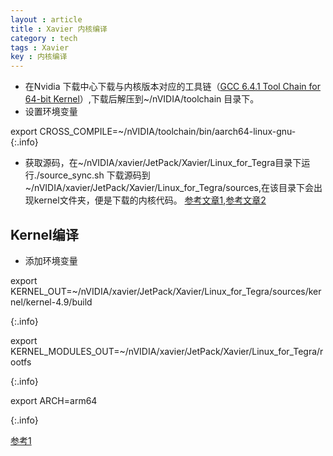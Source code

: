 ```yaml
---
layout : article
title : Xavier 内核编译
category : tech 
tags : Xavier
key : 内核编译
---
```


* 在Nvidia 下载中心下载与内核版本对应的工具链（[GCC 6.4.1 Tool Chain for 64-bit Kernel](https://developer.nvidia.com/embedded/dlc/kernel-gcc-6-4-tool-chain)）,下载后解压到~/nVIDIA/toolchain 目录下。
* 设置环境变量

export CROSS_COMPILE=~/nVIDIA/toolchain/bin/aarch64-linux-gnu- 
{:.info}

* 获取源码，在~/nVIDIA/xavier/JetPack/Xavier/Linux_for_Tegra目录下运行./source_sync.sh
下载源码到~/nVIDIA/xavier/JetPack/Xavier/Linux_for_Tegra/sources,在该目录下会出现kernel文件夹，便是下载的内核代码。
[参考文章1](https://blog.csdn.net/chenjiehua123456789/article/details/77979575),[参考文章2](https://blog.csdn.net/mantis_1984/article/details/62882042)

## Kernel编译
* 添加环境变量

export KERNEL_OUT=~/nVIDIA/xavier/JetPack/Xavier/Linux_for_Tegra/sources/kernel/kernel-4.9/build

{:.info}

export KERNEL_MODULES_OUT=~/nVIDIA/xavier/JetPack/Xavier/Linux_for_Tegra/rootfs

{:.info}

export ARCH=arm64

{:.info}

[参考1](https://devtalk.nvidia.com/default/topic/1025464/jetson-tx2/what-are-the-minimum-lines-of-commands-to-update-device-tree-from-a-host-for-tx2-/)


